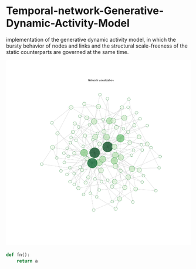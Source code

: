 # Temporal-network-Generative-Dynamic-Activity-Model
implementation of the generative dynamic activity model, in which the bursty behavior of nodes and links and the structural scale-freeness of the static counterparts are governed at the same time.

![image](https://github.com/Guyu98/Temporal-network-Generative-Dynamic-Activity-Model/blob/main/pic/aggregated%20static%20network.png)

```python
def fn():
    return a
```
